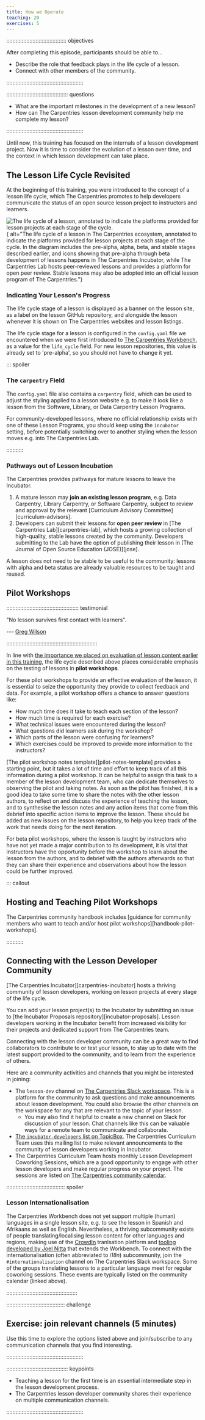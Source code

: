 ```yaml
---
title: How we Operate
teaching: 20
exercises: 5
---
```


::::::::::::::::::::::::::::::::::::::: objectives

After completing this episode, participants should be able to...

- Describe the role that feedback plays in the life cycle of a lesson.
- Connect with other members of the community.

::::::::::::::::::::::::::::::::::::::::::::::::::

:::::::::::::::::::::::::::::::::::::::: questions

- What are the important milestones in the development of a new lesson?
- How can The Carpentries lesson development community help me complete my lesson?

::::::::::::::::::::::::::::::::::::::::::::::::::

Until now, this training has focused on the internals of a lesson development project.
Now it is time to consider the evolution of a lesson over time, 
and the context in which lesson development can take place.

## The Lesson Life Cycle Revisited

At the beginning of this training,
you were introduced to the concept of a lesson life cycle,
which The Carpentries promotes to help developers communicate 
the status of an open source lesson project to instructors and learners.

![The life cycle of a lesson, annotated to indicate the platforms provided for lesson projects at each stage of the cycle.](fig/life_cycle_annotated.png){
alt="The life cycle of a lesson in The Carpentries ecosystem, 
annotated to indicate the platforms provided for lesson projects at each stage of the cycle.
In the diagram includes the pre-alpha, alpha, beta, and stable stages described earlier,
and icons showing that pre-alpha through beta development of lessons happens in The Carpentries Incubator,
while The Carpentries Lab hosts peer-reviewed lessons and provides a platform for open peer review.
Stable lessons may also be adopted into an official lesson program of The Carpentries."}

### Indicating Your Lesson's Progress

The life cycle stage of a lesson is displayed as a banner on the lesson site,
as a label on the lesson GitHub repository,
and alongside the lesson whenever it is shown on The Carpentries websites
and lesson listings.

The life cycle stage for a lesson is configured in the `config.yaml` file we
encountered when we were first introduced to [The Carpentries Workbench](infrastructure.md),
as a value for the `life_cycle` field.
For new lesson repositories, this value is already set to 'pre-alpha',
so you should not have to change it yet.

::: spoiler

### The `carpentry` Field

The `config.yaml` file also contains a `carpentry` field, which can be used to adjust
the styling applied to a lesson website e.g. to make it look like a lesson from the
Software, Library, or Data Carpentry Lesson Programs.

For community-developed lessons, where no official relationship exists with one of these
Lesson Programs, you should keep using the `incubator` setting, before potentially switching
over to another styling when the lesson moves e.g. into The Carpentries Lab.


:::::::::::

### Pathways out of Lesson Incubation

The Carpentries provides pathways for mature lessons to leave the Incubator.

1. A mature lesson may **join an existing lesson program**, 
   e.g. Data Carpentry, Library Carpentry, or Software Carpentry,
   subject to review and approval by the relevant [Curriculum Advisory Committee][curriculum-advisors].
2. Developers can submit their lessons for **open peer review** in [The Carpentries Lab][carpentries-lab],
   which hosts a growing collection of high-quality, stable lessons created by the community.
   Developers submitting to the Lab have the option of publishing their lesson in 
   [The Journal of Open Source Education (JOSE)][jose].

A lesson does not need to be stable to be useful to the community:
lessons with alpha and beta status are already valuable resources to be taught and reused.


## Pilot Workshops

::::::::::::::::::::::::::::::::::::::::::::::: testimonial

"No lesson survives first contact with learners".

--- [Greg Wilson](https://third-bit.com/talks/writing-book/#19)

:::::::::::::::::::::::::::::::::::::::::::::::::::::::::::

In line with [the importance we placed on evaluation of lesson content earlier in this training](audience.md),
the life cycle described above places considerable emphasis on
the testing of lessons in **pilot workshops**.

For these pilot workshops to provide an effective evaluation of the lesson,
it is essential to seize the opportunity they provide to collect feedback and data.
For example, a pilot workshop offers a chance to answer questions like:

- How much time does it take to teach each section of the lesson?
- How much time is required for each exercise?
- What technical issues were encountered during the lesson?
- What questions did learners ask during the workshop?
- Which parts of the lesson were confusing for learners?
- Which exercises could be improved to provide more information to the instructors?

[The pilot workshop notes template][pilot-notes-template] provides a starting point,
but it takes a lot of time and effort to keep track of all this information
during a pilot workshop.
It can be helpful to assign this task to a member of the lesson development team,
who can dedicate themselves to observing the pilot and taking notes.
As soon as the pilot has finished,
it is a good idea to take some time to share the notes with the other lesson authors,
to reflect on and discuss the experience of teaching the lesson,
and to synthesise the lesson notes and any action items that come from this debrief
into specific action items to improve the lesson.
These should be added as new issues on the lesson repository,
to help you keep track of the work that needs doing for the next iteration.

For beta pilot workshops,
where the lesson is taught by instructors who have not yet made a major contribution to its development,
it is vital that instructors have the opportunity before the workshop
to learn about the lesson from the authors,
and to debrief with the authors afterwards so that they can
share their experience and observations about how the lesson could be further improved.

::: callout

## Hosting and Teaching Pilot Workshops

The Carpentries community handbook includes
[guidance for community members who want to teach and/or host pilot workshops][handbook-pilot-workshops].

:::::::::::


## Connecting with the Lesson Developer Community

[The Carpentries Incubator][carpentries-incubator] hosts a thriving community of lesson developers,
working on lesson projects at every stage of the life cycle.

You can add your lesson project(s) to the Incubator by submitting an issue
to [the Incubator Proposals repository][incubator-proposals].
Lesson developers working in the Incubator benefit from 
increased visibility for their projects 
and dedicated support from The Carpentries team.

Connecting with the lesson developer community can be a great way to
find collaborators to contribute to or test your lesson,
to stay up to date with the latest support provided to the community,
and to learn from the experience of others.

Here are a community activities and channels that you might be interested in joining:

- The `lesson-dev` channel on [The Carpentries Slack workspace](https://slack-invite.carpentries.org/). This is a platform for the community to ask questions and make announcements about lesson development. You could also browse the other channels on the workspace for any that are relevant to the topic of your lesson.
  - You may also find it helpful to create a new channel on Slack for discussion of your lesson. Chat channels like this can be valuable ways for a remote team to communicate and collaborate.
- [The `incubator-developers` list on TopicBox](https://carpentries.topicbox.com/groups/incubator-developers). The Carpentries Curriculum Team uses this mailing list to make relevant announcements to the community of lesson developers working in Incubator.
- The Carpentries Curriculum Team hosts monthly Lesson Development Coworking Sessions, which are a good opportunity to engage with other lesson developers and make regular progress on your project. The sessions are listed on [The Carpentries community calendar](https://carpentries.org/community/#community-events).

:::::::::::::::::::::::::::::::::::::: spoiler

### Lesson Internationalisation
The Carpentries Workbench does not yet support multiple (human) languages in a single lesson site, e.g. to see the lesson in Spanish and Afrikaans as well as English.
Nevertheless, a thriving subcommunity exists of people translating/localising lesson content for other languages and regions, making use of the [CrowdIn](https://crowdin.com/) tranlsation platform and [tooling developed by Joel Nitta](https://carpentries.github.io/sandpaper-docs/episodes.html#callout-blocks) that extends the Workbench.
To connect with the internationalisation (often abbreviated to _i18n_) subcommunity, join the `#internationalisation` channel on The Carpentries Slack workspace.
Some of the groups translating lessons to a particular language meet for regular coworking sessions. 
These events are typically listed on the community calendar (linked above).

::::::::::::::::::::::::::::::::::::::::::::::

::::::::::::::::::::::::::::::::::::::  challenge

## Exercise: join relevant channels (5 minutes)

Use this time to explore the options listed above
and join/subscribe to any communication channels that you find interesting.

::::::::::::::::::::::::::::::::::::::::::::::::::


:::::::::::::::::::::::::::::::::::::::: keypoints

- Teaching a lesson for the first time is an essential intermediate step in the lesson development process.
- The Carpentries lesson developer community shares their experience on multiple communication channels.

::::::::::::::::::::::::::::::::::::::::::::::::::
